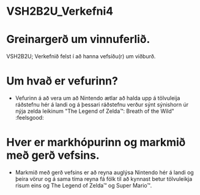 # VSH2B2U_Verkefni4
# Greinargerð um vinnuferlið.
VSH2B2U; Verkefnið felst í að hanna vefsíðu(r) um viðburð.

# Um hvað er vefurinn?
* Vefurinn á að vera um að Nintendo ætlar að halda upp á tölvuleija ráðstefnu hér á landi og á þessari ráðstefnu verður sýnt sýnishorn úr nýja zelda leikinum "The Legend of Zelda™: Breath of the Wild" :feelsgood:

# Hver er markhópurinn og markmið með gerð vefsins.
* Markmið með gerð vefsins er að reyna auglýsa Nintendo hér á landi og þeira vörur og á sama tíma reyna fá fólk til að kynnast betur tölvuleikja risum eins og The Legend of Zelda™ og Super Mario™.
